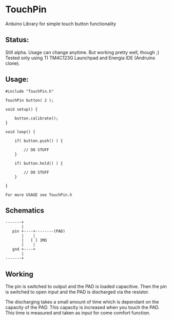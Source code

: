 # TouchPin
Arduino Library for simple touch button functionality

## Status:

Still alpha. Usage can change anytime. But working pretty well, though ;)
Tested only using TI TM4C123G Launchpad and Energia IDE (Andruino clone).

## Usage:

```
#include "TouchPin.h"

TouchPin button( 2 );

void setup() {

	button.calibrate();
}

void loop() {

	if( button.push() ) {

		// DO STUFF
	}

	if( button.hold() ) {

		// DO STUFF
	}

}

For more USAGE see TouchPin.h

```

## Schematics

```
-------+
       |
   pin +----+--------(PAD)
       |    |
       |   [ ] 1MΩ
       |    |
   gnd +----+
       |
-------+

```

## Working

The pin is switched to output and the PAD is loaded capacitive. Then
the pin is switched to open input and the PAD is discharged via the
resistor.

The discharging takes a small amount of time which is dependant on
the capacity of the PAD. This capacity is increased when you touch
the PAD. This time is measured and taken as input for come comfort
function.
